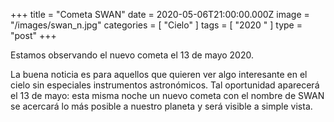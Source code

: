 +++
title = "Сometa SWAN"
date = 2020-05-06T21:00:00.000Z
image = "/images/swan_n.jpg"
categories = [ "Cielo" ]
tags = [ "2020 " ]
type = "post"
+++

Estamos observando el nuevo cometa el 13 de mayo 2020.

La buena noticia es para aquellos que quieren ver algo interesante en el cielo sin especiales instrumentos astronómicos. Tal oportunidad aparecerá el 13 de mayo: esta misma noche un nuevo cometa con el nombre de SWAN se acercará lo más posible a nuestro planeta y será visible a simple vista.
